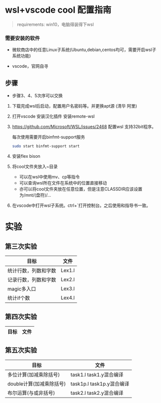 # wsl+vscode cool 配置指南

> requirements: win10，电脑得装得下wsl

### 需要安装的软件

- 微软商店中的任意Linux子系统(Ubuntu,debian,centos均可，需要开启wsl子系统功能)

- vscode，官网自寻

## 步骤

- 步骤3、4、5次序可以交换

1. 下载完成wsl后启动，配置用户名密码等。并更换apt源 (清华 阿里)

2. 打开vscode 安装汉化插件 安装remote-wsl

3. https://github.com/Microsoft/WSL/issues/2468 配置wsl 支持32bit程序。

   每次使用需要开启binfmt-support服务
   ```bash
   sudo start binfmt-support start
   ```

4. 安装flex bison 

5. 将cool文件夹放入~目录

   - 可以在wsl中使用mv、cp等指令
   - 可以查询wsl所在文件在系统中的位置直接移动
   - 亦可以将cool文件夹放在任意位置，但是注意CLASSDIR应该设置为/mnt/(盘符)/...

6. 在vscode中打开wsl子系统。ctrl+`打开控制台。之后使用和指导书一致。


# 实验

## 第三次实验

|目标|文件|
|-|-|
|统计行数，列数和字数|Lex1.l|
|记录行数，列数和字数|Lex2.l|
|magic多入口|Lex3.l|
|统计if个数|Lex4.l|

## 第四次实验

|目标|文件|
|-|-|


## 第五次实验

|目标|文件|
|-|-|
|多位计算(加减乘除括号)|task1.l task1.y混合编译|
|double计算(加减乘除括号)|task1p.l task1p.y混合编译|
|布尔运算(与或非括号)|task2.l task2.y混合编译|